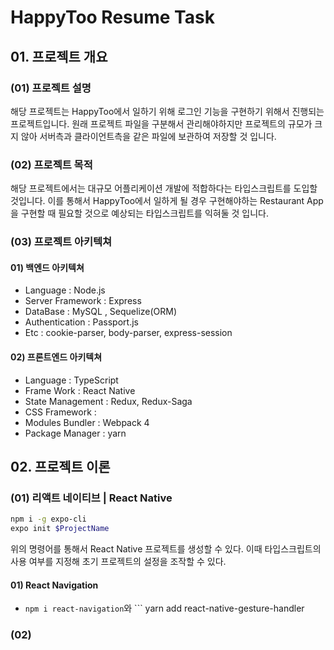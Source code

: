 # HappyToo Resume Task 

## 01. 프로젝트 개요

### (01) 프로젝트 설명

해당 프로젝트는 HappyToo에서 일하기 위해 로그인 기능을 구현하기 위해서 진행되는 프로젝트입니다. 원래 프로젝트 파일을 구분해서 관리해야하지만 프로젝트의 규모가 크지 않아 서버측과 클라이언트측을 같은 파일에 보관하여 저장할 것 입니다.

### (02) 프로젝트 목적

해당 프로젝트에서는 대규모 어플리케이션 개발에 적합하다는 타입스크립트를 도입할 것입니다. 이를 통해서 HappyToo에서 일하게 될 경우 구현해야하는 Restaurant App을 구현할 때 필요할 것으로 예상되는 타입스크립트를 익혀둘 것 입니다.

### (03) 프로젝트 아키텍쳐

#### 01) 백엔드 아키텍쳐

- Language : Node.js 
- Server Framework : Express
- DataBase : MySQL , Sequelize(ORM)
- Authentication : Passport.js
- Etc : cookie-parser, body-parser, express-session

#### 02) 프론트엔드 아키텍쳐

- Language : TypeScript
- Frame Work : React Native
- State Management : Redux, Redux-Saga
- CSS Framework : 
- Modules Bundler : Webpack 4
- Package Manager : yarn

## 02. 프로젝트 이론

### (01) 리액트 네이티브 | React Native

```bash 
npm i -g expo-cli 
expo init $ProjectName
```

위의 명령어를 통해서 React Native 프로젝트를 생성할 수 있다. 이때 타입스크립트의 사용 여부를 지정해 초기 프로젝트의 설정을 조작할 수 있다.

#### 01) React Navigation

- ``` npm i react-navigation ```와 ``` yarn add react-native-gesture-handler

### (02)
